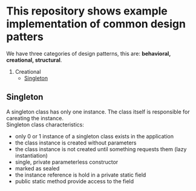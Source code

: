 # This repository shows example implementation of common design patters
We have three categories of design patterns, this are: **behavioral, creational, structural**.

1. Creational
   - [Singleton](#singleton)

## Singleton
A singleton class has only one instance. The class itself is responsible for careating the instance.  
Singleton class characteristics:
- only 0 or 1 instance of a singleton class exists in the application
- the class instance is created without parameters
- the class instance is not created until something requests them (lazy instantiation)
- single, private parameterless constructor
- marked as sealed
- the instance reference is hold in a private static field
- public static method provide access to the field
